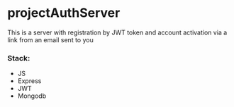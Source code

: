 # projectAuthServer

This is a server with registration by JWT token and account activation via a link from an email sent to you

### Stack:
- JS
- Express
- JWT
- Mongodb
